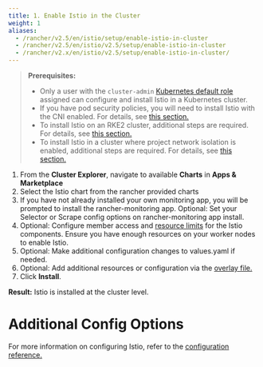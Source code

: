 ```yaml
---
title: 1. Enable Istio in the Cluster
weight: 1
aliases:
  - /rancher/v2.5/en/istio/setup/enable-istio-in-cluster
  - /rancher/v2.5/en/istio/v2.5/setup/enable-istio-in-cluster
  - /rancher/v2.x/en/istio/v2.5/setup/enable-istio-in-cluster/
---
```


>**Prerequisites:**
>
>- Only a user with the `cluster-admin` [Kubernetes default role](https://kubernetes.io/docs/reference/access-authn-authz/rbac/#user-facing-roles) assigned can configure and install Istio in a Kubernetes cluster.
>- If you have pod security policies, you will need to install Istio with the CNI enabled. For details, see [this section.](../../../explanations/integrations-in-rancher/istio/configuration-options/pod-security-policies.md)
>- To install Istio on an RKE2 cluster, additional steps are required. For details, see [this section.](../../../explanations/integrations-in-rancher/istio/configuration-options/install-istio-on-rke2-cluster.md)
>- To install Istio in a cluster where project network isolation is enabled, additional steps are required. For details, see [this section.](../../../explanations/integrations-in-rancher/istio/configuration-options/project-network-isolation.md)

1. From the **Cluster Explorer**, navigate to available **Charts** in **Apps & Marketplace**
1. Select the Istio chart from the rancher provided charts
1. If you have not already installed your own monitoring app, you will be prompted to install the rancher-monitoring app. Optional: Set your Selector or Scrape config options on rancher-monitoring app install.
1. Optional: Configure member access and [resource limits](../../../explanations/integrations-in-rancher/istio/cpu-and-memory-allocations.md) for the Istio components. Ensure you have enough resources on your worker nodes to enable Istio.
1. Optional: Make additional configuration changes to values.yaml if needed.
1. Optional: Add additional resources or configuration via the [overlay file.](../../../pages-for-subheaders/configuration-options.md#overlay-file)
1. Click **Install**.

**Result:** Istio is installed at the cluster level.

# Additional Config Options

For more information on configuring Istio, refer to the [configuration reference.](../../../pages-for-subheaders/configuration-options.md)
